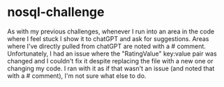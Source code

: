 # nosql-challenge

As with my previous challenges, whenever I run into an area in the code where I feel stuck I show it to chatGPT and ask for suggestions. Areas where I've directly pulled from chatGPT are noted with a # comment. Unfortunately, I had an issue where the "RatingValue" key:value pair was changed and I couldn't fix it despite replacing the file with a new one or changing my code. I ran with it as if that wasn't an issue (and noted that with a # comment), I'm not sure what else to do.
